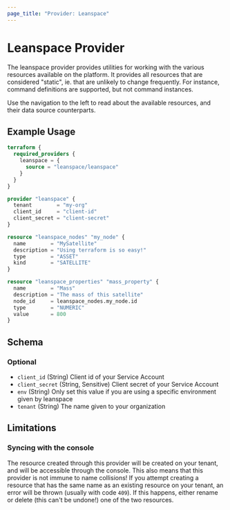 ```yaml
---
page_title: "Provider: Leanspace"
---
```


# Leanspace Provider

The leanspace provider provides utilities for working with the
various resources available on the platform. It provides all
resources that are considered "static", ie. that are unlikely to
change frequently. For instance, command definitions are supported,
but not command instances.

Use the navigation to the left to read about the available resources,
and their data source counterparts.

## Example Usage

```terraform
terraform {
  required_providers {
    leanspace = {
      source = "leanspace/leanspace"
    }
  }
}

provider "leanspace" {
  tenant        = "my-org"
  client_id     = "client-id"
  client_secret = "client-secret"
}

resource "leanspace_nodes" "my_node" {
  name        = "MySatellite"
  description = "Using terraform is so easy!"
  type        = "ASSET"
  kind        = "SATELLITE"
}

resource "leanspace_properties" "mass_property" {
  name        = "Mass"
  description = "The mass of this satellite"
  node_id     = leanspace_nodes.my_node.id
  type        = "NUMERIC"
  value       = 800
}
```

<!-- schema generated by tfplugindocs -->
## Schema

### Optional

- `client_id` (String) Client id of your Service Account
- `client_secret` (String, Sensitive) Client secret of your Service Account
- `env` (String) Only set this value if you are using a specific environment given by leanspace
- `tenant` (String) The name given to your organization

## Limitations

### Syncing with the console

The resource created through this provider will be created on your
tenant, and will be accessible through the console. This also means
that this provider is not immune to name collisions! If you attempt
creating a resource that has the same name as an existing resource
on your tenant, an error will be thrown (usually with code `409`).
If this happens, either rename or delete (this can't be undone!) 
one of the two resources.
